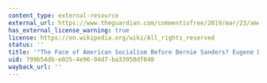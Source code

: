```yaml
---
content_type: external-resource
external_url: https://www.theguardian.com/commentisfree/2019/mar/23/american-socialism-bernie-sanders-eugene-debs?CMP=share_btn_link
has_external_license_warning: true
license: https://en.wikipedia.org/wiki/All_rights_reserved
status: ''
title: '"The Face of American Socialism Before Bernie Sanders? Eugene Debs."'
uid: 799b54db-e025-4e96-94d7-ba33950df840
wayback_url: ''
---
```

